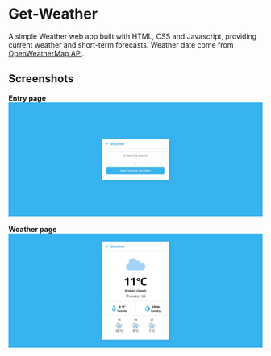 # Get-Weather
A simple Weather web app built with HTML, CSS and Javascript, providing current weather and short-term forecasts. Weather date come from [OpenWeatherMap API](https://openweathermap.org/).

## Screenshots
__Entry page__  
![pic](<https://github.com/Shu-Shine/Get-Weather/blob/main/images/entry.jpg>)

__Weather page__  
![pic](<https://github.com/Shu-Shine/Get-Weather/blob/main/images/weather.jpg>)
